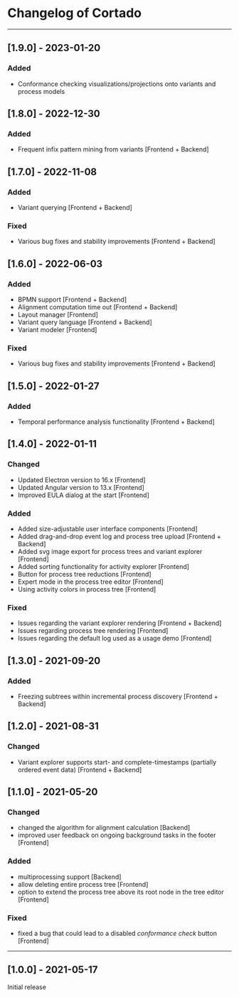 # Changelog of Cortado
---

## [1.9.0] - 2023-01-20

### Added

* Conformance checking visualizations/projections onto variants and process models

## [1.8.0] - 2022-12-30

### Added

* Frequent infix pattern mining from variants [Frontend + Backend]


## [1.7.0] - 2022-11-08

### Added

* Variant querying [Frontend + Backend]

### Fixed

* Various bug fixes and stability improvements [Frontend + Backend]

## [1.6.0] - 2022-06-03

### Added

* BPMN support [Frontend + Backend]
* Alignment computation time out [Frontend + Backend]
* Layout manager [Frontend]
* Variant query language [Frontend + Backend]
* Variant modeler [Frontend]

### Fixed

* Various bug fixes and stability improvements [Frontend + Backend]

## [1.5.0] - 2022-01-27

### Added

* Temporal performance analysis functionality [Frontend + Backend]

## [1.4.0] - 2022-01-11

### Changed

* Updated Electron version to 16.x [Frontend]
* Updated Angular version to 13.x [Frontend]
* Improved EULA dialog at the start [Frontend]

### Added

* Added size-adjustable user interface components [Frontend]
* Added drag-and-drop event log and process tree upload [Frontend + Backend]
* Added svg image export for process trees and variant explorer [Frontend]
* Added sorting functionality for activity explorer [Frontend]
* Button for process tree reductions [Frontend]
* Expert mode in the process tree editor [Frontend]
* Using activity colors in process tree [Frontend]

### Fixed

* Issues regarding the variant explorer rendering [Frontend + Backend]
* Issues regarding process tree rendering [Frontend]
* Issues regarding the default log used as a usage demo [Frontend]

## [1.3.0] - 2021-09-20

### Added

* Freezing subtrees within incremental process discovery [Frontend + Backend]

## [1.2.0] - 2021-08-31

### Changed

* Variant explorer supports start- and complete-timestamps (partially ordered event data) [Frontend + Backend]

## [1.1.0] - 2021-05-20

### Changed

* changed the algorithm for alignment calculation [Backend]
* improved user feedback on ongoing background tasks in the footer [Frontend]

### Added

* multiprocessing support [Backend]
* allow deleting entire process tree [Frontend]
* option to extend the process tree above its root node in the tree editor [Frontend]

### Fixed

* fixed a bug that could lead to a disabled *conformance check* button [Frontend]

---

## [1.0.0] - 2021-05-17

Initial release